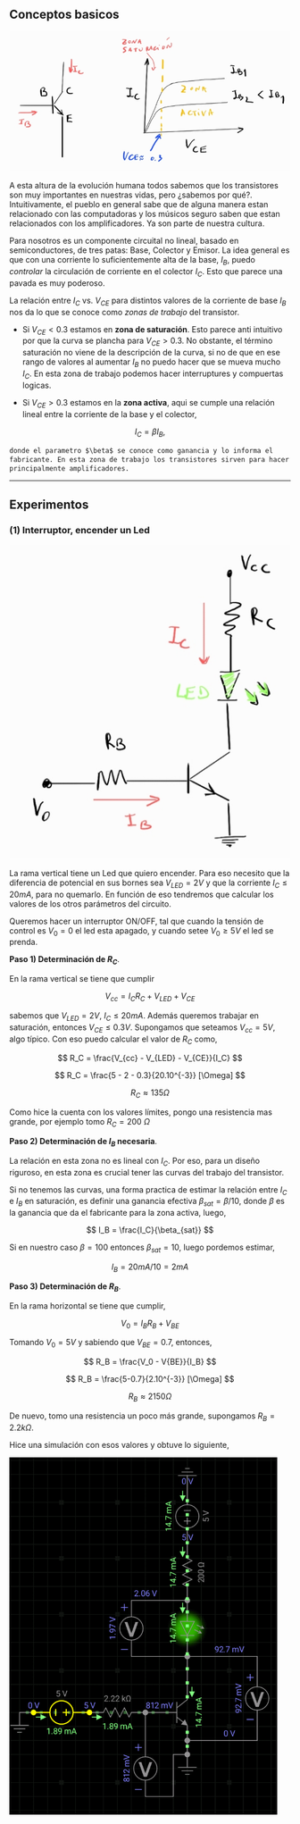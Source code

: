 ## Conceptos basicos

![trans_1](images/curva_trans.jpg)

A esta altura de la evolución humana todos sabemos que los transistores son muy importantes en nuestras vidas, pero ¿sabemos por qué?. Intuitivamente, el pueblo en general sabe que de alguna manera estan relacionado con las computadoras y los músicos seguro saben que estan relacionados con los amplificadores. Ya son parte de nuestra cultura.

Para nosotros es un componente circuital no lineal, basado en semiconductores, de tres patas: Base, Colector y Emisor. La idea general es que con una corriente lo suficientemente alta de la base, $I_B$, puedo *controlar* la circulación de corriente en el colector $I_C$. Esto que parece una pavada es muy poderoso.

La relación entre $I_C$ vs. $V_{CE}$ para distintos valores de la corriente de base $I_B$ nos da lo que se conoce como *zonas de trabajo* del transistor.

- Si $V_{CE}<0.3$ estamos en **zona de saturación**. Esto parece anti intuitivo por que la curva se plancha para $V_{CE}>0.3$. No obstante, el término saturación no viene de la descripción de la curva, si no de que en ese rango de valores al aumentar $I_B$ no puedo hacer que se mueva mucho $I_C$. En esta zona de trabajo podemos hacer interruptures y compuertas logicas.

- Si $V_{CE}>0.3$ estamos en la **zona activa**, aqui se cumple una relación lineal entre la corriente de la base y el colector,

$$
I_C = \beta I_B,
$$

    donde el parametro $\beta$ se conoce como ganancia y lo informa el fabricante. En esta zona de trabajo los transistores sirven para hacer principalmente amplificadores.



---
## Experimentos

### (1) Interruptor, encender un Led

![led](images/trans_led.jpg)

La rama vertical tiene un Led que quiero encender. Para eso necesito que la diferencia de potencial en sus bornes sea $V_{LED}=2V$ y que la corriente $I_C\leq20mA$, para no quemarlo. En función de eso tendremos que calcular los valores de los otros parámetros del circuito.

Queremos hacer un interruptor ON/OFF, tal que cuando la tensión de control es $V_0=0$ el led esta apagado, y cuando setee $V_0\geq5V$ el led se prenda.

**Paso 1) Determinación de $R_C$**. 

En la rama vertical se tiene que cumplir

$$
V_{cc} = I_C R_C + V_{LED} + V_{CE}
$$

sabemos que $V_{LED}=2V$, $I_C\leq20mA$. Además queremos trabajar en saturación, entonces $V_{CE}\leq0.3V$. Supongamos que seteamos $V_{cc}=5V$, algo típico. Con eso puedo calcular el valor de $R_C$ como,

$$
R_C = \frac{V_{cc} - V_{LED} - V_{CE}}{I_C}
$$

$$
R_C = \frac{5 - 2 - 0.3}{20.10^{-3}} [\Omega]
$$

$$
R_C \approx 135\Omega
$$

Como hice la cuenta con los valores límites, pongo una resistencia mas grande, por ejemplo tomo $R_C=200$ $\Omega$

**Paso 2) Determinación de $I_B$ necesaria**.

La relación en esta zona no es lineal con $I_C$. Por eso, para un diseño riguroso, en esta zona es crucial tener las curvas del trabajo del transistor.

Si no tenemos las curvas, una forma practica de estimar la relación entre $I_C$ e $I_B$ en saturación, es definir una ganancia efectiva $\beta_{sat}= \beta/10$, donde $\beta$ es la ganancia que da el fabricante para la zona activa, luego,

$$
I_B = \frac{I_C}{\beta_{sat}}
$$


Si en nuestro caso $\beta=100$ entonces $\beta_{sat}=10$, luego pordemos estimar,

$$
I_B = 20mA/10 = 2mA
$$

**Paso 3) Determinación de $R_B$**.

En la rama horizontal se tiene que cumplir,

$$
V_0 = I_B R_B + V_{BE}
$$

Tomando $V_0=5V$ y sabiendo que $V_{BE}=0.7$, entonces,

$$
R_B = \frac{V_0 - V{BE}}{I_B}
$$

$$
R_B = \frac{5-0.7}{2.10^{-3}} [\Omega]
$$

$$
R_B \approx 2150 \Omega
$$

De nuevo, tomo una resistencia un poco más grande, supongamos $R_B=2.2k\Omega$.

Hice una simulación con esos valores y obtuve lo siguiente,

![simu1](images/simu_transistor_interruptor.gif)


